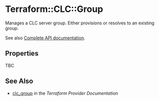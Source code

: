 # Terraform::CLC::Group

Manages a CLC server group. Either provisions or resolves to an existing group.

See also [Complete API documentation](https://www.ctl.io/api-docs/v2/#groups).

## Properties

TBC

## See Also

* [clc_group](https://www.terraform.io/docs/providers/clc/r/group.html) in the _Terraform Provider Documentation_